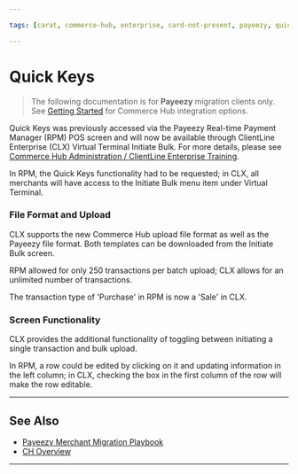 ```yaml
---

tags: [carat, commerce-hub, enterprise, card-not-present, payeezy, quick-keys, batch-upload]

---
```


# Quick Keys

<!-- theme: danger -->
>  The following documentation is for **Payeezy** migration clients only. See [Getting Started](?path=docs/Getting-Started/Getting-Started-General.md) for Commerce Hub integration options.

Quick Keys was previously accessed via the Payeezy Real-time Payment Manager (RPM) POS screen and will now be available through ClientLine Enterprise (CLX) Virtual Terminal Initiate Bulk. For more details, please see [Commerce Hub Administration / ClientLine Enterprise Training](https://fiserv.cloudguides.com/en-us/guides/ClientLine%20Enterprise%20from%20Fiserv).

In RPM, the Quick Keys functionality had to be requested; in CLX, all merchants will have access to the Initiate Bulk menu item under Virtual Terminal.

### File Format and Upload

CLX supports the new Commerce Hub upload file format as well as the Payeezy file format.  Both templates can be downloaded from the Initiate Bulk screen.

RPM allowed for only 250 transactions per batch upload; CLX allows for an unlimited number of transactions.

The transaction type of 'Purchase' in RPM is now a 'Sale' in CLX.

### Screen Functionality

CLX provides the additional functionality of toggling between initiating a single transaction and bulk upload.

In RPM, a row could be edited by clicking on it and updating information in the left column; in CLX, checking the box in the first column of the row will make the row editable.

---

## See Also

- [Payeezy Merchant Migration Playbook](?path=docs/Resources/Guides/Payeezy/Payeezy-Migration-GuideLandingPage.md)
- [CH Overview](?path=docs/Getting-Started/Getting-Started-General.md)

---
